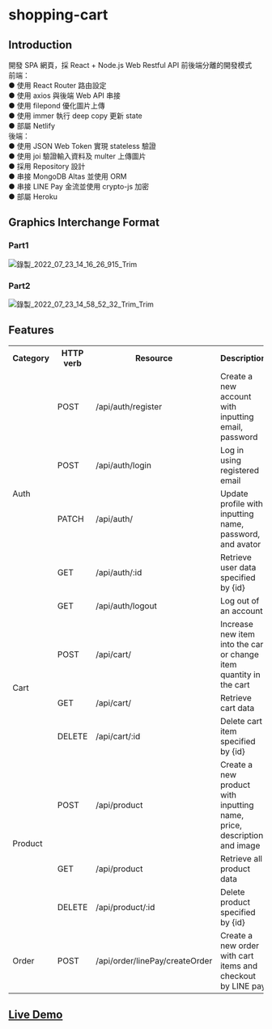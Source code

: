 # shopping-cart
## Introduction
開發 SPA 網頁，採 React + Node.js Web Restful API 前後端分離的開發模式<br />
前端：<br />
●  使用 React Router 路由設定<br />
●  使用 axios 與後端 Web API 串接<br />
●  使用 filepond 優化圖片上傳<br />
●  使用 immer 執行 deep copy 更新 state<br />
●  部屬 Netlify<br />
後端：<br />
●  使用 JSON Web Token 實現 stateless 驗證<br />
●  使用 joi 驗證輸入資料及 multer 上傳圖片<br />
●  採用 Repository 設計<br />
●  串接 MongoDB Altas 並使用 ORM<br />
●  串接 LINE Pay 金流並使用 crypto-js 加密<br />
●  部屬 Heroku<br />
## Graphics Interchange Format

### Part1
![錄製_2022_07_23_14_16_26_915_Trim](https://user-images.githubusercontent.com/91156531/180593429-cbd2daea-9863-41a8-a5dc-9cf837f19e99.gif)

### Part2
  
![錄製_2022_07_23_14_58_52_32_Trim_Trim](https://user-images.githubusercontent.com/91156531/180594758-bae785a5-f664-45c6-8894-8795675dc7c3.gif)

## Features

<table>
  <tr>
    <th>Category</th>
    <th>HTTP verb</th>
    <th>Resource</th>
    <th>Description</th>
  </tr>
  <tr>
    <td rowspan="5">Auth</td>
    <td>POST</td>
    <td>/api/auth/register</td>
    <td>Create a new account with inputting email, password</td>
  </tr>
  <tr>
    <td>POST</td>
    <td>/api/auth/login</td>
    <td>Log in using registered email</td>
  </tr>
  <tr>
    <td>PATCH</td>
    <td>/api/auth/</td>
    <td>Update profile with inputting name, password, and avator</td>
  </tr>
  <tr>
    <td>GET</td>
    <td>/api/auth/:id</td>
    <td>Retrieve user data specified by {id}</td>
  </tr>
  <tr>
    <td>GET</td>
    <td>/api/auth/logout</td>
    <td>Log out of an account</td>
  </tr>
  <tr>
    <td rowspan="3">Cart</td>
    <td>POST</td>
    <td>/api/cart/</td>
    <td>Increase new item into the cart or change item quantity in the cart</td>
  </tr>
  <tr>
    <td>GET</td>
    <td>/api/cart/</td>
    <td>Retrieve cart data</td>
  </tr>
  <tr>
    <td>DELETE</td>
    <td>/api/cart/:id</td>
    <td>Delete cart item specified by {id}</td>
  </tr>
  <tr>
    <td rowspan="3">Product</td>
    <td>POST</td>
    <td>/api/product</td>
    <td>Create a new product with inputting name, price, description, and image</td>
  </tr>
  <tr>
    <td>GET</td>
    <td>/api/product</td>
    <td>Retrieve all product data</td>
  </tr>
  <tr>
    <td>DELETE</td>
    <td>/api/product/:id</td>
    <td>Delete product specified by {id}</td>
  </tr>
  <tr>
    <td>Order</td>
    <td>POST</td>
    <td>/api/order/linePay/createOrder</td>
    <td>Create a new order with cart items and checkout by LINE pay</td>
  </tr>
</table>

## <a href="https://buy-or-sell-by-yourself.netlify.app">Live Demo</a>


